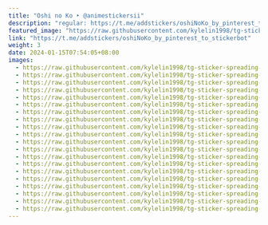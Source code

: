```yaml
---
title: "Oshi no Ko ‣ @animestickersii"
description: "regular: https://t.me/addstickers/oshiNoKo_by_pinterest_to_stickerbot"
featured_image: "https://raw.githubusercontent.com/kylelin1998/tg-sticker-spreading-worldwide-images/main/img/4ead32bb-45a3-4522-8c45-0cee2b6f1a84.jpg"
link: "https://t.me/addstickers/oshiNoKo_by_pinterest_to_stickerbot"
weight: 3
date: 2024-01-15T07:54:05+08:00
images:
  - https://raw.githubusercontent.com/kylelin1998/tg-sticker-spreading-worldwide-images/main/img/4ead32bb-45a3-4522-8c45-0cee2b6f1a84.jpg
  - https://raw.githubusercontent.com/kylelin1998/tg-sticker-spreading-worldwide-images/main/img/26c575fd-8333-4634-a7d0-225c8f455191.jpg
  - https://raw.githubusercontent.com/kylelin1998/tg-sticker-spreading-worldwide-images/main/img/6455e3f4-46ac-4471-8b90-3516d39578b4.jpg
  - https://raw.githubusercontent.com/kylelin1998/tg-sticker-spreading-worldwide-images/main/img/aebeb19c-d72d-451c-ae2f-b033a71a24ef.jpg
  - https://raw.githubusercontent.com/kylelin1998/tg-sticker-spreading-worldwide-images/main/img/8f25b8f2-ab64-4075-b89c-3ea7f6586dff.jpg
  - https://raw.githubusercontent.com/kylelin1998/tg-sticker-spreading-worldwide-images/main/img/c4a9a0f7-3800-4eae-ae16-f40202aea9aa.jpg
  - https://raw.githubusercontent.com/kylelin1998/tg-sticker-spreading-worldwide-images/main/img/9bdcbdab-a0ed-47aa-ba6f-e788d4a0f884.jpg
  - https://raw.githubusercontent.com/kylelin1998/tg-sticker-spreading-worldwide-images/main/img/b78a0651-af96-4cbf-b0f3-16f9edf1fc75.jpg
  - https://raw.githubusercontent.com/kylelin1998/tg-sticker-spreading-worldwide-images/main/img/20346bd5-dd25-4075-8898-98807da91176.jpg
  - https://raw.githubusercontent.com/kylelin1998/tg-sticker-spreading-worldwide-images/main/img/cf4f2c76-ae5b-4e2d-8e5b-c5962312f48c.jpg
  - https://raw.githubusercontent.com/kylelin1998/tg-sticker-spreading-worldwide-images/main/img/2b09b389-4d0e-425d-a463-f1f79cc9e961.jpg
  - https://raw.githubusercontent.com/kylelin1998/tg-sticker-spreading-worldwide-images/main/img/e5e17685-d8cd-4369-ba50-ce644403f672.jpg
  - https://raw.githubusercontent.com/kylelin1998/tg-sticker-spreading-worldwide-images/main/img/e28edc08-d0ee-43d7-a0ed-782a9c609e17.jpg
  - https://raw.githubusercontent.com/kylelin1998/tg-sticker-spreading-worldwide-images/main/img/5140301d-c5b2-41f7-ba56-dd2e1c974f92.jpg
  - https://raw.githubusercontent.com/kylelin1998/tg-sticker-spreading-worldwide-images/main/img/95a67347-d07c-45b9-a71b-1839a98632a6.jpg
  - https://raw.githubusercontent.com/kylelin1998/tg-sticker-spreading-worldwide-images/main/img/fc8aef0f-67d9-4224-af58-6bfe9e3dc74f.jpg
  - https://raw.githubusercontent.com/kylelin1998/tg-sticker-spreading-worldwide-images/main/img/55072d4f-7ae2-433c-ab97-41cd8c31ed8c.jpg
  - https://raw.githubusercontent.com/kylelin1998/tg-sticker-spreading-worldwide-images/main/img/eecc4328-6134-4608-801c-a695c3b630a3.jpg
  - https://raw.githubusercontent.com/kylelin1998/tg-sticker-spreading-worldwide-images/main/img/9228db27-3847-405e-97fd-77eac8a0c83e.jpg
  - https://raw.githubusercontent.com/kylelin1998/tg-sticker-spreading-worldwide-images/main/img/8591cb64-c64f-4475-8270-6f70ba5da48e.jpg
---
```

